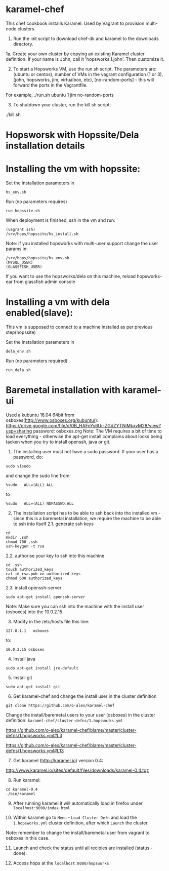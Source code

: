 # karamel-chef
This chef cookbook installs Karamel. Used by Vagrant to provision multi-node clusters.



1. Run the init script to download chef-dk and karamel to the downloads directory.

1a. Create your own cluster by copying an existing Karamel cluster definition. If your name is John, call it 'hopsworks.1.john'. Then customize it. 

2. To start a Hopsworks VM, use the run.sh script. The parameters are: <operating sys>(ubuntu or centos), number of VMs in the vagrant configuration (1 or 3),  <cluster-postfix-name> (john, hopsworks, jim, virtualbox, etc), [no-random-ports]  - this will forward the ports in the Vagrantfile.

For example,
./run.sh ubuntu 1 jim no-random-ports

3. To shutdown your cluster, run the kill.sh script:

./kill.sh 

# Hopsworsk with Hopssite/Dela installation details
# Installing the vm with hopssite:
Set the installation parameters in
```
hs_env.sh
```
Run (no parameters requires)
```
run_hopssite.sh
```
When deployment is finished, ssh in the vm and run:
```
(vagrant ssh)
/srv/hops/hopssite/hs_install.sh
```
Note: if you installed hopsworks with multi-user support change the user params in:
```
/srv/hops/hopssite/hs_env.sh
(MYSQL_USER)
(GLASSFISH_USER)
```
If you want to use the hopsworks/dela on this machine, reload hopsworks-ear from glassfish admin console
# Installing a vm with dela enabled(slave):
This vm is supposed to connect to a machine installed as per previous step(hopssite)

Set the installation parameters in
```
dela_env.sh
```
Run (no parameters required)
```
run_dela.sh
```
# Baremetal installation with karamel-ui
Used a kubuntu 16.04 64bit from osboxes(http://www.osboxes.org/kubuntu/):
https://drive.google.com/file/d/0B_HAFnYs6Ur-ZGdZYTNjMkxvM28/view?usp=sharing
password: osboxes.org
Note: The VM requires a bit of time to load everything - otherwise the apt-get install complains about locks being tacken when you try to install openssh, java or git.

1. The installing user must not have a sudo password. If your user has a password, do:
```
sudo visudo
```
and change the sudo line from:
```
%sudo   ALL=(ALL) ALL
```
to 
```
%sudo   ALL=(ALL) NOPASSWD:ALL
```
2. The installation script has to be able to ssh back into the installed vm - since this is a baremetal installation, we require the machine to be able to ssh into itself
2.1. generate ssh keys
```
cd
mkdir .ssh
chmod 700 .ssh
ssh-keygen -t rsa
```
2.2. authorise your key to ssh into this machine
```
cd .ssh
touch authorized_keys
cat id_rsa.pub >> authorized_keys
chmod 600 authorized_keys
```
2.3. install openssh-server
```
sudo apt-get install openssh-server
```
Note: Make sure you can ssh into the machine with the install user (osboxes) into the 10.0.2.15.

3. Modify in the /etc/hosts file this line:
```
127.0.1.1   osboxes
```
to:
```
10.0.2.15 osboxes
```
4. Install java
```
sudo apt-get install jre-default
```
5. Install git
```
sudo apt-get install git
```
6. Get karamel-chef and change the install user in the cluster definition
```
git clone https://github.com/o-alex/karamel-chef 
```
Change the install/baremetal users to your user (osboxes) in the cluster definition: `karamel-chef/cluster-defns/1.hopsworks.yml`

https://github.com/o-alex/karamel-chef/blame/master/cluster-defns/1.hopsworks.yml#L3

https://github.com/o-alex/karamel-chef/blame/master/cluster-defns/1.hopsworks.yml#L13

7. Get karamel (http://karamel.io) version 0.4:

http://www.karamel.io/sites/default/files/downloads/karamel-0.4.tgz

8. Run karamel:
```
cd karamel-0.4
./bin/karamel
```
9. After running karamel it will automatically load in firefox under `localhost:9090/index.html`

10. Within karamel go to `Menu` - `Load Cluster Defn` and load the `1.hopsworks.yml` cluster definition, after which `Launch` the cluster.

Note: remember to change the install/baremetal user from vagrant to osboxes in this case.

11. Launch and check the status until all recipies are installed (status - done).

12. Access hops at the `localhost:8080/hopsworks`
